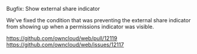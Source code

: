 Bugfix: Show external share indicator

We've fixed the condition that was preventing the external share indicator from showing up when a permissions indicator was visible.

https://github.com/owncloud/web/pull/12119
https://github.com/owncloud/web/issues/12117
